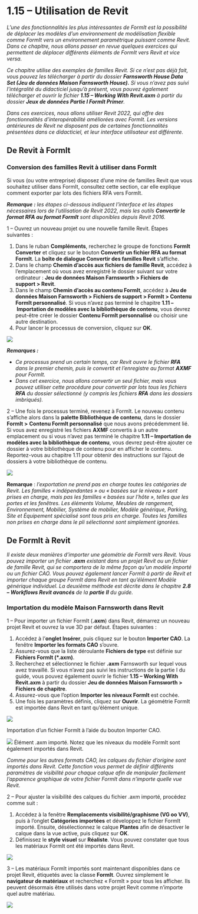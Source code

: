 # 1.15 – Utilisation de Revit

_L’une des fonctionnalités les plus intéressantes de FormIt est la possibilité de déplacer les modèles d’un environnement de modélisation flexible comme FormIt vers un environnement paramétrique puissant comme Revit. Dans ce chapitre, nous allons passer en revue quelques exercices qui permettent de déplacer différents éléments de FormIt vers Revit et vice versa._

_Ce chapitre utilise des exemples de familles Revit. Si ce n’est pas déjà fait, vous pouvez les télécharger à partir du dossier **Farnsworth House Data Set (Jeu de données Maison Farnsworth House).** Si vous n’avez pas suivi l’intégralité du didacticiel jusqu’à présent, vous pouvez également télécharger et ouvrir le fichier **1.15 – Working With Revit.axm** à partir du dossier **Jeux de données Partie I FormIt Primer**._

_Dans ces exercices, nous allons utiliser Revit 2022, qui offre des fonctionnalités d’interopérabilité améliorées avec FormIt. Les versions antérieures de Revit ne disposent pas de certaines fonctionnalités présentées dans ce didacticiel, et leur interface utilisateur est différente._

## De Revit à FormIt

### Conversion des familles Revit à utiliser dans FormIt

Si vous \(ou votre entreprise\) disposez d’une mine de familles Revit que vous souhaitez utiliser dans FormIt, consultez cette section, car elle explique comment exporter par lots des fichiers RFA vers FormIt.

_**Remarque :**_ _les étapes ci-dessous indiquent l’interface et les étapes nécessaires lors de l’utilisation de Revit 2022, mais les outils_ _**Convertir le format RFA au format FormIt**_ _sont disponibles depuis Revit 2016._

1 – Ouvrez un nouveau projet ou une nouvelle famille Revit. Étapes suivantes :

1. Dans le ruban **Compléments**, recherchez le groupe de fonctions **FormIt Converter** et cliquez sur le bouton **Convertir un fichier RFA au format FormIt**. La **boîte de dialogue Convertir des familles Revit** s’affiche.
2. Dans le champ **Chemin d’accès aux fichiers de famille Revit**, accédez à l’emplacement où vous avez enregistré le dossier suivant sur votre ordinateur : **Jeu de données Maison Farnsworth > Fichiers de support > Revit**.
3. Dans le champ **Chemin d’accès au contenu FormIt**, accédez à **Jeu de données Maison Farnsworth > Fichiers de support > FormIt > Contenu FormIt personnalisé**. Si vous n’avez pas terminé le chapitre **1.11 – Importation de modèles avec la bibliothèque de contenu**, vous devrez peut-être créer le dossier **Contenu FormIt personnalisé** ou choisir une autre destination.
4. Pour lancer le processus de conversion, cliquez sur **OK**.

![](../../.gitbook/assets/0%20%2823%29.png)

_**Remarques :**_

* _Ce processus prend un certain temps, car Revit ouvre le fichier_ _**RFA**_ _dans le premier chemin, puis le convertit et l’enregistre au format_ _**AXMF**_ _pour FormIt._
* _Dans cet exercice, nous allons convertir un seul fichier, mais vous pouvez utiliser cette procédure pour convertir par lots tous les fichiers_ _**RFA**_ _du dossier sélectionné \(y compris les fichiers_ _**RFA**_ _dans les dossiers imbriqués\)._

2 – Une fois le processus terminé, revenez à FormIt. Le nouveau contenu s’affiche alors dans la **palette Bibliothèque de contenu**, dans le dossier **FormIt >** **Contenu FormIt personnalisé** que nous avons précédemment lié. Si vous avez enregistré les fichiers **AXMF** convertis à un autre emplacement ou si vous n’avez pas terminé le chapitre **1.11 – Importation de modèles avec la bibliothèque de contenu**, vous devrez peut-être ajouter ce dossier à votre bibliothèque de contenu pour en afficher le contenu. Reportez-vous au chapitre 1.11 pour obtenir des instructions sur l’ajout de dossiers à votre bibliothèque de contenu.

![ ](../../.gitbook/assets/1%20%2824%29.png)

**Remarque** : _l’exportation ne prend pas en charge toutes les catégories de Revit. Les familles « indépendantes » ou « basées sur le niveau » sont prises en charge, mais pas les familles « basées sur l’hôte », telles que les portes et les fenêtres. Les éléments Volume, Meubles de rangement, Environnement, Mobilier, Système de mobilier, Modèle générique, Parking, Site et Équipement spécialisé sont tous pris en charge. Toutes les familles non prises en charge dans le pli sélectionné sont simplement ignorées._

## De FormIt à Revit

_Il existe deux manières d’importer une géométrie de FormIt vers Revit. Vous pouvez importer un fichier_ _**.axm** existant dans un projet Revit ou un fichier de famille Revit, qui se comportera de la même façon qu’un modèle importé ou un fichier CAO. Vous pouvez également lancer FormIt à partir de Revit et importer chaque groupe FormIt dans Revit en tant qu’élément Modèle générique individuel. La deuxième méthode est décrite dans le chapitre **2.8 – Workflows Revit avancés** de la_ _**partie**_ _**II** du guide._

### Importation du modèle Maison Farnsworth dans Revit

1 – Pour importer un fichier FormIt \(**.axm**\) dans Revit, démarrez un nouveau projet Revit et ouvrez la vue 3D par défaut. Étapes suivantes :

1. Accédez à l’**onglet Insérer**, puis cliquez sur le bouton **Importer CAO**. La fenêtre **Importer les formats CAO** s’ouvre.
2. Assurez-vous que la liste déroulante **Fichiers de type** est définie sur **Fichiers FormIt \(\*.axm\)**.
3. Recherchez et sélectionnez le fichier **.axm** Farnsworth sur lequel vous avez travaillé. Si vous n’avez pas suivi les instructions de la partie I du guide, vous pouvez également ouvrir le fichier **1.15 – Working With Revit.axm** à partir du dossier **Jeu de données Maison Farnsworth > Fichiers de chapitre**.
4. Assurez-vous que l’option **Importer les niveaux FormIt** est cochée.
5. Une fois les paramètres définis, cliquez sur **Ouvrir**. La géométrie FormIt est importée dans Revit en tant qu’élément unique.

![](../../.gitbook/assets/2%20%2824%29.png)

Importation d’un fichier FormIt à l’aide du bouton Importer CAO.

![](../../.gitbook/assets/3%20%2821%29.png)  Élément .axm importé. Notez que les niveaux du modèle FormIt sont également importés dans Revit.

_Comme pour les autres formats CAO, les calques du fichier d’origine sont importés dans Revit. Cette fonction vous permet de définir différents paramètres de visibilité pour chaque calque afin de manipuler facilement l’apparence graphique de votre fichier FormIt dans n’importe quelle vue Revit._

2 – Pour ajuster la visibilité des calques du fichier .axm importé, procédez comme suit :

1. Accédez à la fenêtre **Remplacements visibilité/graphisme \(VG oo VV\)**, puis à l’onglet **Catégories importées** et développez le fichier FormIt importé. Ensuite, désélectionnez le calque **Plantes** afin de désactiver le calque dans la vue active, puis cliquez sur **OK**.
2. Définissez le **style visuel** sur **Réaliste**. Vous pouvez constater que tous les matériaux FormIt ont été importés dans Revit.

![](../../.gitbook/assets/4%20%2820%29.png)

3 – Les matériaux FormIt importés sont maintenant disponibles dans ce projet Revit, étiquetés avec la classe **FormIt**. Ouvrez simplement le **navigateur de matériaux** et recherchez « FormIt » pour tous les afficher. Ils peuvent désormais être utilisés dans votre projet Revit comme n’importe quel autre matériau.

![](../../.gitbook/assets/5%20%2819%29.png)

